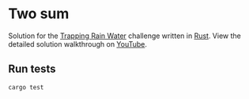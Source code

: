 # Two sum

Solution for the [Trapping Rain Water](https://leetcode.com/problems/trapping-rain-water/) challenge
written in [Rust](https://www.rust-lang.org/).
View the detailed solution walkthrough on [YouTube](https://www.youtube.com/user/kosayk007).

## Run tests
```
cargo test
```
